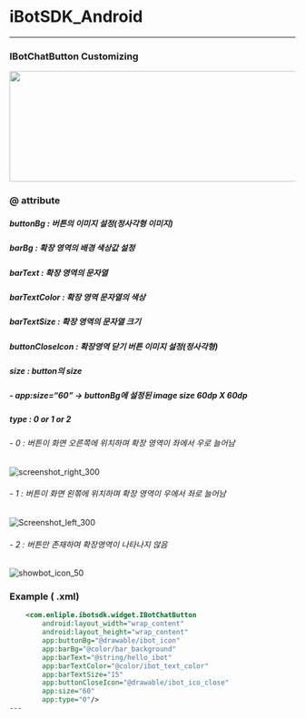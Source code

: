 # iBotSDK_Android
---
### IBotChatButton Customizing
<img src="https://user-images.githubusercontent.com/56538133/66885715-1b51cf00-f010-11e9-94c5-4bf7954b02bd.png" width="520" height="195">

### @ attribute
##### buttonBg : 버튼의 이미지 설정(정사각형 이미지)
##### barBg : 확장 영역의 배경 색상값 설정
##### barText : 확장 영역의 문자열
##### barTextColor : 확장 영역 문자열의 색상
##### barTextSize : 확장 영역의 문자열 크기
##### buttonCloseIcon : 확장영역 닫기 버튼 이미지 설정(정사각형)
##### size : button의 size 
#####   - app:size=“60” -> buttonBg에 설정된 image size 60dp X 60dp
##### type : 0 or 1 or 2
######   - 0 : 버튼이 화면 오른쪽에 위치하며 확장 영역이 좌에서 우로 늘어남
![screenshot_right_300](https://user-images.githubusercontent.com/56538133/66888820-00d12300-f01b-11e9-9cb8-2c62bd402b2e.jpg)
######    - 1 : 버튼이 화면 왼쪾에 위치하며 확장 영역이 우에서 좌로 늘어남
![Screenshot_left_300](https://user-images.githubusercontent.com/56538133/66888821-0169b980-f01b-11e9-81f8-dd9817720f9d.jpg)
######     - 2 : 버튼만 존재하며 확장영역이 나타나지 않음
![showbot_icon_50](https://user-images.githubusercontent.com/56538133/66888822-0169b980-f01b-11e9-8501-9540a4fc1408.png)

### Example ( .xml)
```xml
    <com.enliple.ibotsdk.widget.IBotChatButton
        android:layout_width="wrap_content"
        android:layout_height="wrap_content"
        app:buttonBg="@drawable/ibot_icon"
        app:barBg="@color/bar_background"
        app:barText="@string/hello_ibot"
        app:barTextColor="@color/ibot_text_color"
        app:barTextSize="15"
        app:buttonCloseIcon="@drawable/ibot_ico_close"
        app:size="60"
        app:type="0"/>
---
